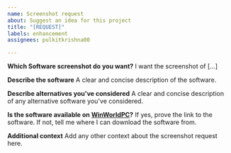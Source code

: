 ```yaml
---
name: Screenshot request
about: Suggest an idea for this project
title: "[REQUEST]"
labels: enhancement
assignees: pulkitkrishna00

---
```


**Which Software screenshot do you want?**
I want the screenshot of [...]

**Describe the software**
A clear and concise description of the software.

**Describe alternatives you've considered**
A clear and concise description of any alternative software you've considered.

**Is the software available on [WinWorldPC](https://winworldpc.com/)?**
If yes, prove the link to the software. If not, tell me where I can download the software from.

**Additional context**
Add any other context about the screenshot request here.

